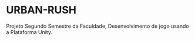 # URBAN-RUSH
Projeto Segundo Semestre da Faculdade, Desenvolvimento de jogo usando a Plataforma Unity.
